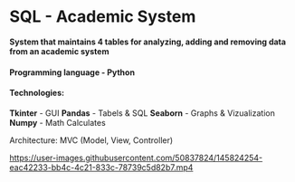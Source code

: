 # SQL - **Academic System**

**System that maintains 4 tables for analyzing, adding and removing data from an academic system**

#### **Programming language** - Python

#### **Technologies:**
  **Tkinter** - GUI
  **Pandas** - Tabels & SQL
  **Seaborn** - Graphs & Vizualization
  **Numpy** - Math Calculates


Architecture: MVC (Model, View, Controller)
 


https://user-images.githubusercontent.com/50837824/145824254-eac42233-bb4c-4c21-833c-78739c5d82b7.mp4


